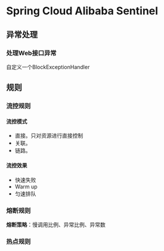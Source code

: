 # Spring Cloud Alibaba Sentinel

## 异常处理

### 处理Web接口异常
自定义一个BlockExceptionHandler

## 规则

### 流控规则
#### 流控模式
- 直接。只对资源进行直接控制
- 关联。
- 链路。

#### 流控效果
- 快速失败
- Warm up
- 匀速排队

### 熔断规则
**熔断策略**：慢调用比例、异常比例、异常数

### 热点规则